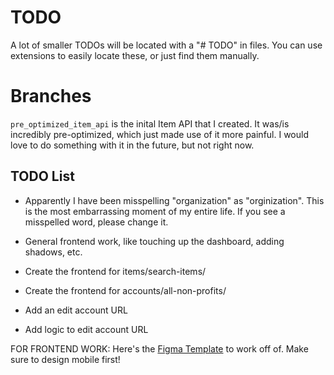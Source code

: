 # TODO

A lot of smaller TODOs will be located with a "# TODO" in files. You can use extensions to easily locate these, or just find them manually.

# Branches

`pre_optimized_item_api` is the inital Item API that I created. It was/is incredibly pre-optimized, which just made use of it more painful. I would love to do something with it in the future, but not right now.

## TODO List

- Apparently I have been misspelling "organization" as "orginization". This is the most embarrassing moment of my entire life. If you see a misspelled word, please change it.

- General frontend work, like touching up the dashboard, adding shadows, etc.

- Create the frontend for items/search-items/

- Create the frontend for accounts/all-non-profits/

- Add an edit account URL

- Add logic to edit account URL

FOR FRONTEND WORK: Here's the [Figma Template](https://www.figma.com/file/pKaku2N7xVPbCGQb1p6LIJ/NPL?type=design&node-id=0-1&mode=design&t=mc7YWpRIbtvPRkHG-11) to work off of. Make sure to design mobile first!
